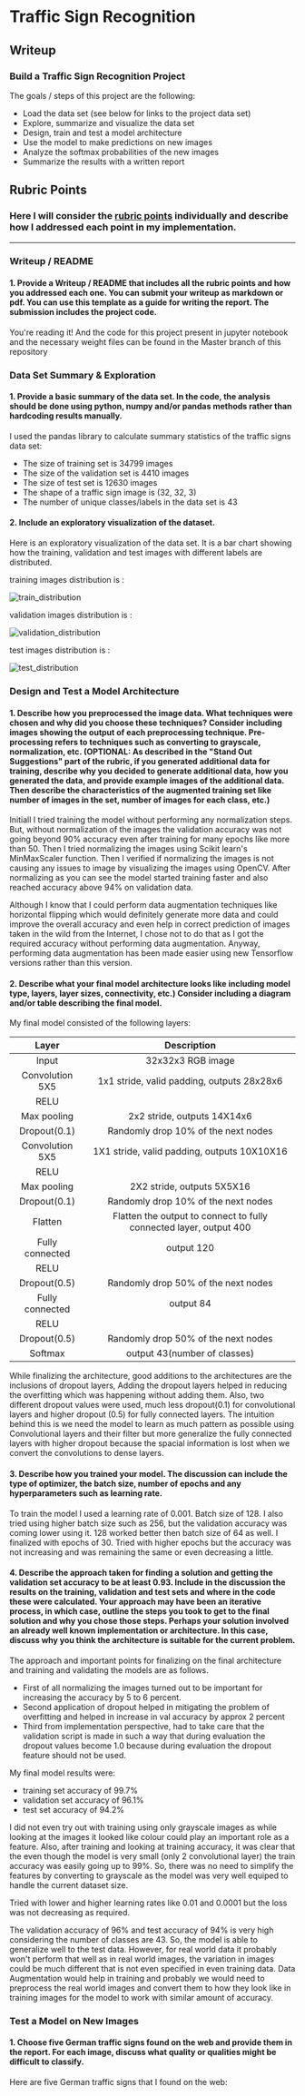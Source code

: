 # Traffic Sign Recognition

## Writeup

### Build a Traffic Sign Recognition Project

The goals / steps of this project are the following:

- Load the data set (see below for links to the project data set)
- Explore, summarize and visualize the data set
- Design, train and test a model architecture
- Use the model to make predictions on new images
- Analyze the softmax probabilities of the new images
- Summarize the results with a written report

[//]: # (Image References)

[image1]: ./examples/train_distribution.png "Visualization1"
[image_valid]: ./examples/validation_distribution.png "Visualization2"
[image_test]: ./examples/test_distribution.png "Visualization3"
[image2]: ./examples/grayscale.jpg "Grayscaling"
[image3]: ./examples/random_noise.jpg "Random Noise"
[image4]: ./examples/placeholder.png "Traffic Sign 1"
[image5]: ./examples/placeholder.png "Traffic Sign 2"
[image6]: ./examples/placeholder.png "Traffic Sign 3"
[image7]: ./examples/placeholder.png "Traffic Sign 4"
[image8]: ./examples/placeholder.png "Traffic Sign 5"

## Rubric Points
### Here I will consider the [rubric points](https://review.udacity.com/#!/rubrics/481/view) individually and describe how I addressed each point in my implementation.

---
### Writeup / README

#### 1. Provide a Writeup / README that includes all the rubric points and how you addressed each one. You can submit your writeup as markdown or pdf. You can use this template as a guide for writing the report. The submission includes the project code.

You're reading it! And the code for this project present in jupyter notebook and the necessary weight files can be found in the Master branch of this repository

### Data Set Summary & Exploration

#### 1. Provide a basic summary of the data set. In the code, the analysis should be done using python, numpy and/or pandas methods rather than hardcoding results manually.

I used the pandas library to calculate summary statistics of the traffic
signs data set:

* The size of training set is 34799 images
* The size of the validation set is 4410 images
* The size of test set is 12630 images
* The shape of a traffic sign image is (32, 32, 3)
* The number of unique classes/labels in the data set is 43

#### 2. Include an exploratory visualization of the dataset.

Here is an exploratory visualization of the data set. It is a bar chart showing how the training, validation and test images with different labels are distributed.

training images distribution is :

![train_distribution][image1]

validation images distribution is :

![validation_distribution][image_valid]

test images distribution is :

![test_distribution][image_test]


### Design and Test a Model Architecture

#### 1. Describe how you preprocessed the image data. What techniques were chosen and why did you choose these techniques? Consider including images showing the output of each preprocessing technique. Pre-processing refers to techniques such as converting to grayscale, normalization, etc. (OPTIONAL: As described in the "Stand Out Suggestions" part of the rubric, if you generated additional data for training, describe why you decided to generate additional data, how you generated the data, and provide example images of the additional data. Then describe the characteristics of the augmented training set like number of images in the set, number of images for each class, etc.)

Initiall I tried training the model without performing any normalization steps. But, without normalization of the images the validation accuracy was not going beyond 90% accuracy even after training for many epochs like more than 50. 
Then I tried normalizing the images using Scikit learn's MinMaxScaler function. Then I verified if normalizing the images is not causing any issues to image by visualizing the images using OpenCV. After normalizing as you can see the model started training faster and also reached accuracy above 94% on validation data.

Although I know that I could perform data augmentation techniques like horizontal flipping which would definitely generate more data and could improve the overall accuracy and even help in correct prediction of images taken in the wild from the Internet, I chose not to do that as I got the required accuracy without performing data augmentation. Anyway, performing data augmentation has been made easier using new Tensorflow versions rather than this version.

#### 2. Describe what your final model architecture looks like including model type, layers, layer sizes, connectivity, etc.) Consider including a diagram and/or table describing the final model.

My final model consisted of the following layers:

| Layer         		|     Description	        					| 
|:---------------------:|:---------------------------------------------:| 
| Input         		| 32x32x3 RGB image   							| 
| Convolution 5X5     	| 1x1 stride, valid padding, outputs 28x28x6 	|
| RELU					|												|
| Max pooling	      	| 2x2 stride,  outputs 14X14x6 				|
| Dropout(0.1)  |     Randomly drop 10% of the next nodes  |
| Convolution 5X5    | 1X1 stride, valid padding, outputs 10X10X16  |
| RELU |           |
| Max pooling         | 2X2 stride, outputs 5X5X16  |
| Dropout(0.1)  |    Randomly drop 10% of the next nodes|
| Flatten  | Flatten the output to connect to fully connected layer, output 400| 
| Fully connected		| output 120        									|
| RELU |        |
| Dropout(0.5)   |Randomly drop 50% of the next nodes  |
| Fully connected  |output 84  |
| RELU |       |
| Dropout(0.5)    |Randomly drop 50% of the next nodes  |
| Softmax				| output 43(number of classes)       									|

While finalizing the architecture, good additions to the architectures are the inclusions of dropout layers, Adding the dropout layers helped in reducing the overfitting which was happening without adding them. Also, two different dropout values were used, much less dropout(0.1) for convolutional layers and higher dropout (0.5) for fully connected layers. The intuition behind this is we need the model to learn as much pattern as possible using Convolutional layers and their filter but more generalize the fully connected layers with higher dropout because the spacial information is lost when we convert the convolutions to dense layers.

#### 3. Describe how you trained your model. The discussion can include the type of optimizer, the batch size, number of epochs and any hyperparameters such as learning rate.

To train the model I used a learning rate of 0.001. Batch size of 128. I also tried using higher batch size such as 256, but the validation accuracy was coming lower using it. 128 worked better then batch size of 64 as well.
I finalized with epochs of 30. Tried with higher epochs but the accuracy was not increasing and was remaining the same or even decreasing a little.

#### 4. Describe the approach taken for finding a solution and getting the validation set accuracy to be at least 0.93. Include in the discussion the results on the training, validation and test sets and where in the code these were calculated. Your approach may have been an iterative process, in which case, outline the steps you took to get to the final solution and why you chose those steps. Perhaps your solution involved an already well known implementation or architecture. In this case, discuss why you think the architecture is suitable for the current problem.

The approach and important points for finalizing on the final architecture and training and validating the models are as follows.

- First of all normalizing the images turned out to be important for increasing the accuracy by 5 to 6 percent.
- Second application of dropout helped in mitigating the problem of overfitting and helped in increase in val accuracy by approx 2 percent
- Third from implementation perspective, had to take care that the validation script is made in such a way that during evaluation the dropout values become 1.0 because during evaluation the dropout feature should not be used.

My final model results were:
* training set accuracy of 99.7%
* validation set accuracy of 96.1%
* test set accuracy of 94.2%

I did not even try out with training using only grayscale images as while looking at the images it looked like colour could play an important role as a feature.
Also, after training and looking at training accuracy, it was clear that the even though the model is very small (only 2 convolutional layer) the train accuracy was easily going up to 99%. So, there was no need to simplify the features by converting to grayscale as the model was very well equiped to handle the current dataset size.

Tried with lower and higher learning rates like 0.01 and 0.0001 but the loss was not decreasing as required.

The validation accuracy of 96% and test accuracy of 94% is very high considering the number of classes are 43. So, the model is able to generalize well to the test data. However, for real world data it probably won't perform that well as in real world images, the variation in images could be much different that is not even specified in even training data. Data Augmentation would help in training and probably we would need to preprocess the real world images and convert them to how they look like in training images for the model to work with similar amount of accuracy.

### Test a Model on New Images

#### 1. Choose five German traffic signs found on the web and provide them in the report. For each image, discuss what quality or qualities might be difficult to classify.

Here are five German traffic signs that I found on the web:

